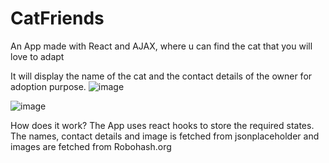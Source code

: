 # CatFriends

An App made with React and AJAX, where u can find the cat that you will love to adapt

It will display the name of the cat and the contact details of the owner for adoption purpose.
![image](https://user-images.githubusercontent.com/31382363/152155394-ef7ce1fb-cfbe-4e2a-b433-37f7d653d974.png)


![image](https://user-images.githubusercontent.com/31382363/152155420-ccaf0da7-b333-40e2-a1ed-33335cca0953.png)

How does it work?
The App uses react hooks to store the required states.
The names, contact details and image is fetched from jsonplaceholder and images are fetched from Robohash.org
